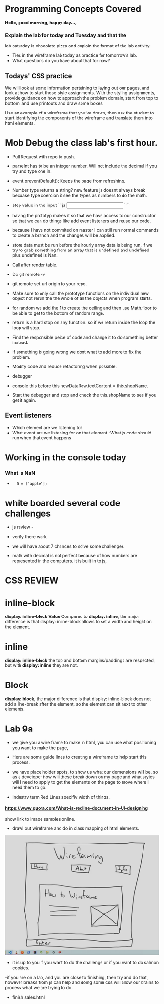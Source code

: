 # Programming Concepts Covered

**Hello, good morning, happy day…,** 

### Explain the lab for today and Tuesday and that the 
lab saturday is chocolate pizza and explain the format of the lab activity. 

- Ties in the wireframe lab today as practice for tomorrow’s lab. 
- What questions do you have about that for now? 


## Todays' CSS practice 
We will look at some information pertaining to laying out our pages, and look at how to start those style assignments. 
With the styling assignments, provide guidance on how to approach the problem domain, start from top to bottom, and use printouts and draw some boxes. 

Use an example of a wireframe that you’ve drawn, then ask the student to start identifying the components of the wireframe and translate them into html elements. 


 # Mob Debug the class lab's first hour. 
- Pull Request with repo to push. 
- parseInt has to be an integer number. Will not include the decimal if you try and type one in. 
- event.preventDefault(); Keeps the page from refreshing. 
- Number type returns a string? new feature js doesnt always break becuase type coercion it see the types as numbers to do the math. 

- step value in the input  ```js <input step=".01"> ````


- having the prototyp makes it so that we have access to our constructor so that we can do things like add event listeners and reuse our code. 


- because I have not commited on master I can still run normal commands to create a branch and the changes will be applied. 

- store data must be run before the hourly array data is being run, if we try to grab something from an array that is undefined and undefined plus undefined is Nan.

- Call after render table. 


- Do git remote -v
- git remote set-url origin to your repo. 

- Make sure to only call the prototype functions on the individual new object not rerun the the whole of all the objects when program starts. 


- for random we add the 1 to create the ceiling and then use Math.floor to be able to get to the bottom of random range. 


- return is a hard stop on any function. so if we return inside the loop the loop will stop. 


- Find the responsible peice of code and change it to do something better instead. 

- If something is going wrong we dont wnat to add more to fix the problem. 

- Modify code and reduce refactoring when possible. 
- debugger 
- console this before this 
newDataRow.textContent = this.shopName.

- Start the debugger and stop and check the this.shopName to see if you get it again. 
## Event listeners 
- Which element are we listening to? 
- What event are we listening for on that element
-What js code should run when that event happens

# Working in the console today 


### What is NaN 
-       5 = ['apple'];












# white boarded several code challenges

- js review -
- verify there work
- we will have about 7 chances to solve some challenges

- math with decimal is not perfect because of how numbers are represented in the computers. it is built in to js, 







# CSS REVIEW 
# inline-block 
**display: inline-block Value**
Compared to **display: inline**, the major difference is that display: inline-block allows to set a width and height on the element.

# inline 
**display: inline-block** the top and bottom margins/paddings are respected, but with **display: inline** they are not.

# Block
**display: block**, the major difference is that display: inline-block does not add a line-break after the element, so the element can sit next to other elements.


# Lab 9a 
- we give you a wire frame to make in html, you can use what positioning you want to make the page, 
- Here are some guide lines to creating a wireframe to help start this process. 

- we have place holder spots, to show us what our demensions will be, so as a developer how will these break down on my page and what styles will I need to apply to get the elements on the page to move where I need them to go. 
 
 - Industry term Red Lines specifiy width of things. 
 #### https://www.quora.com/What-is-redline-document-in-UI-designing


 show link to image samples online.

 - drawl out wireframe and do in class mapping of html elements. 

 ![WireFrame](/wireFrame.png)


 - it is up to you if you want to do the challenge or if you want to do salmon cookies. 

-if you are on a lab, and you are close to finishing, then try and do that, however breaks from js can help and doing some css will allow our brains to process what we are trying to do. 

- finish sales.html 


